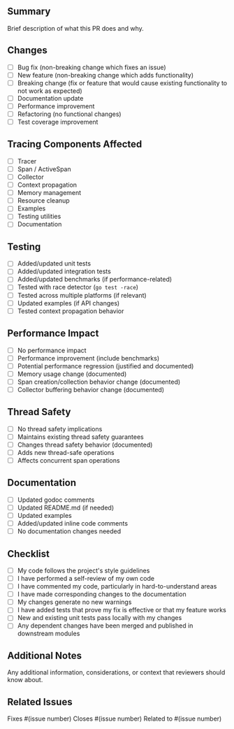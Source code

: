 ## Summary

Brief description of what this PR does and why.

## Changes

- [ ] Bug fix (non-breaking change which fixes an issue)
- [ ] New feature (non-breaking change which adds functionality)
- [ ] Breaking change (fix or feature that would cause existing functionality to not work as expected)
- [ ] Documentation update
- [ ] Performance improvement
- [ ] Refactoring (no functional changes)
- [ ] Test coverage improvement

## Tracing Components Affected

- [ ] Tracer
- [ ] Span / ActiveSpan
- [ ] Collector
- [ ] Context propagation
- [ ] Memory management
- [ ] Resource cleanup
- [ ] Examples
- [ ] Testing utilities
- [ ] Documentation

## Testing

- [ ] Added/updated unit tests
- [ ] Added/updated integration tests
- [ ] Added/updated benchmarks (if performance-related)
- [ ] Tested with race detector (`go test -race`)
- [ ] Tested across multiple platforms (if relevant)
- [ ] Updated examples (if API changes)
- [ ] Tested context propagation behavior

## Performance Impact

- [ ] No performance impact
- [ ] Performance improvement (include benchmarks)
- [ ] Potential performance regression (justified and documented)
- [ ] Memory usage change (documented)
- [ ] Span creation/collection behavior change (documented)
- [ ] Collector buffering behavior change (documented)

## Thread Safety

- [ ] No thread safety implications
- [ ] Maintains existing thread safety guarantees
- [ ] Changes thread safety behavior (documented)
- [ ] Adds new thread-safe operations
- [ ] Affects concurrent span operations

## Documentation

- [ ] Updated godoc comments
- [ ] Updated README.md (if needed)
- [ ] Updated examples
- [ ] Added/updated inline code comments
- [ ] No documentation changes needed

## Checklist

- [ ] My code follows the project's style guidelines
- [ ] I have performed a self-review of my own code
- [ ] I have commented my code, particularly in hard-to-understand areas
- [ ] I have made corresponding changes to the documentation
- [ ] My changes generate no new warnings
- [ ] I have added tests that prove my fix is effective or that my feature works
- [ ] New and existing unit tests pass locally with my changes
- [ ] Any dependent changes have been merged and published in downstream modules

## Additional Notes

Any additional information, considerations, or context that reviewers should know about.

## Related Issues

Fixes #(issue number)
Closes #(issue number)
Related to #(issue number)